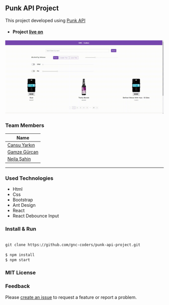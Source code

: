 ## Punk API Project

This project developed using [Punk API](https://punkapi.com/documentation/v2)


- #### Project [live on](url)

![Output](./docs/output.gif)

### Team Members

| Name                                               |
| -------------------------------------------------- |
| [Cansu Yarkın](https://github.com/cansuyarkin)     |
| [Gamze Gürcan](https://github.com/gamzegurcan)     |
| [Nejla Şahin](https://github.com/nejlasahin)       |

----

### Used Technologies

- Html
- Css
- Bootstrap
- Ant Design
- React
- React Debounce Input

### Install & Run

```ssh

git clone https://github.com/gnc-coders/punk-api-project.git

$ npm install
$ npm start

```

### MIT License

### Feedback

Please [create an issue](https://github.com/gnc-coders/punk-api-project/issues/new) to request a feature or report a problem.
